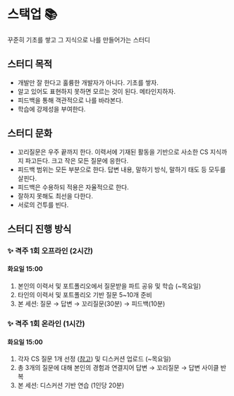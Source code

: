 # 스택업 📚

꾸준히 기초를 쌓고 그 지식으로 나를 만들어가는 스터디

## 스터디 목적

- 개발만 잘 한다고 훌륭한 개발자가 아니다. 기초를 쌓자.
- 알고 있어도 표현하지 못하면 모르는 것이 된다. 메타인지하자.
- 피드백을 통해 객관적으로 나를 바라본다.
- 학습에 강제성을 부여한다.

## 스터디 문화
- 꼬리질문은 우주 끝까지 한다. 이력서에 기재된 활동을 기반으로 사소한 CS 지식까지 파고든다. 크고 작은 모든 질문에 응한다.
- 피드백 범위는 모든 부분으로 한다. 답변 내용, 말하기 방식, 말하기 태도 등 모두를 살핀다.
- 피드백은 수용하되 적용은 자율적으로 한다.
- 잘하지 못해도 최선을 다한다.
- 서로의 건투를 빈다.

## 스터디 진행 방식

### ✨ 격주 1회 오프라인 (2시간)
#### 화요일 15:00
1. 본인의 이력서 및 포트폴리오에서 질문받을 파트 공유 및 학습 (~목요일)
2. 타인의 이력서 및 포트폴리오 기반 질문 5~10개 준비
3. 본 세션: 질문 → 답변 → 꼬리질문(30분) → 피드백(10분)

### ✨ 격주 1회 온라인 (1시간)
#### 화요일 15:00
1. 각자 CS 질문 1개 선정 ([참고](https://github.com/ksundong/backend-interview-question)) 및 디스커션 업로드 (~목요일)
2. 총 3개의 질문에 대해 본인의 경험과 연결지어 답변 → 꼬리질문 → 답변 사이클 반복
3. 본 세션: 디스커션 기반 연습 (1인당 20분)

<!--
### ✨ 평일 CS 학습 (30분) — 희망자에 한함
1. [매일메일](https://www.maeil-mail.kr/)에서 수신한 질문 학습 및 답변 정리
2. 깃허브 디스커션 페이지에 `매일학습` 태그와 함께 답변 업로드
3. 음성 메모로 메타인지 (업로드 여부는 상의 필요)

<details>
  <summary>평일 CS 학습 세부 규칙</summary>  

  - 평일 중 주 3~5회 허용
  - 답변 유효 시간: 당일 07:00 ~ 익일 06:59
  - 벌금: 1회당 1000원 (스터디 마무리 시점에 업로드 답변 개수 비율로 분배)
</details>
-->
